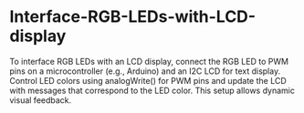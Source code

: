 # Interface-RGB-LEDs-with-LCD-display
To interface RGB LEDs with an LCD display, connect the RGB LED to PWM pins on a microcontroller (e.g., Arduino) and an I2C LCD for text display. Control LED colors using analogWrite() for PWM pins and update the LCD with messages that correspond to the LED color. This setup allows dynamic visual feedback.
